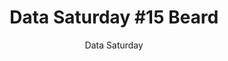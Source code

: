 ---
layout: post
title: "Data Saturday #15 Beard"
subtitle: "Data Saturday"
tags: [event]
comments: false
data: datasaturday0015
---